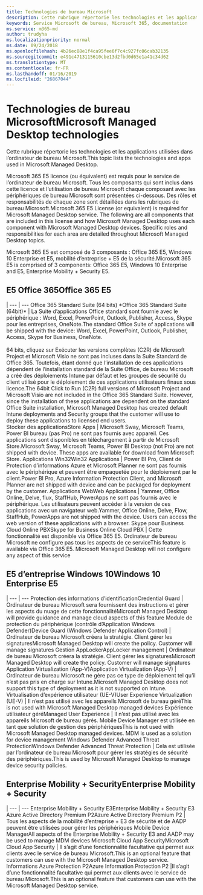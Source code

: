 ```yaml
---
title: Technologies de bureau Microsoft
description: Cette rubrique répertorie les technologies et les applications utilisées dans l’ordinateur de bureau Microsoft.
keywords: Service Microsoft de bureau, Microsoft 365, documentation
ms.service: m365-md
author: trudyha
ms.localizationpriority: normal
ms.date: 09/24/2018
ms.openlocfilehash: 4b26ec88e1f4ca95fee6f7c4c927fc06cab32135
ms.sourcegitcommit: e491c4713115610cbe13d2fbd0d65e1a41c34d62
ms.translationtype: MT
ms.contentlocale: fr-FR
ms.lasthandoff: 01/16/2019
ms.locfileid: "26867044"
---
```

# <a name="microsoft-managed-desktop-technologies"></a><span data-ttu-id="c0ee3-104">Technologies de bureau Microsoft</span><span class="sxs-lookup"><span data-stu-id="c0ee3-104">Microsoft Managed Desktop technologies</span></span>

<span data-ttu-id="c0ee3-105">Cette rubrique répertorie les technologies et les applications utilisées dans l’ordinateur de bureau Microsoft.</span><span class="sxs-lookup"><span data-stu-id="c0ee3-105">This topic lists the technologies and apps used in Microsoft Managed Desktop.</span></span>

<!-- Microsoft 365 E5; Device as a Service -->
<!-- in O365 table, standard suite, removed this sentence "Please see the Installation of Project/Visio 64bit Click to Run Addendum for important deployment instructions. -->

<span data-ttu-id="c0ee3-p101">Microsoft 365 E5 licence (ou équivalent) est requis pour le service de l’ordinateur de bureau Microsoft. Tous les composants qui sont inclus dans cette licence et l’utilisation de bureau Microsoft chaque composant avec les périphériques de bureau Microsoft sont présentées ci-dessous.  Des rôles et responsabilités de chaque zone sont détaillées dans les rubriques de bureau Microsoft.</span><span class="sxs-lookup"><span data-stu-id="c0ee3-p101">Microsoft 365 E5 License (or equivalent) is required for Microsoft Managed Desktop service. The following are all components that are included in this license and how Microsoft Managed Desktop uses each component with Microsoft Managed Desktop devices.  Specific roles and responsibilities for each area are detailed throughout Microsoft Managed Desktop topics.</span></span> 

<span data-ttu-id="c0ee3-109">Microsoft 365 E5 est composé de 3 composants : Office 365 E5, Windows 10 Enterprise et E5, mobilité d’entreprise + E5 de la sécurité.</span><span class="sxs-lookup"><span data-stu-id="c0ee3-109">Microsoft 365 E5 is comprised of 3 components: Office 365 E5, Windows 10 Enterprise and E5, Enterprise Mobility + Security E5.</span></span>  

## <a name="office-365-e5"></a><span data-ttu-id="c0ee3-110">E5 Office 365</span><span class="sxs-lookup"><span data-stu-id="c0ee3-110">Office 365 E5</span></span>
 |
 --- | ---
<span data-ttu-id="c0ee3-111">Office 365 Standard Suite (64 bits) \*</span><span class="sxs-lookup"><span data-stu-id="c0ee3-111">Office 365 Standard Suite (64bit)\*</span></span> | <span data-ttu-id="c0ee3-112">La Suite d’applications Office standard sont fournie avec le périphérique : Word, Excel, PowerPoint, Outlook, Publisher, Access, Skype pour les entreprises, OneNote.</span><span class="sxs-lookup"><span data-stu-id="c0ee3-112">The standard Office Suite of applications will be shipped with the device: Word, Excel, PowerPoint, Outlook, Publisher, Access, Skype for Business, OneNote.</span></span><br><br><span data-ttu-id="c0ee3-p102">64 bits, cliquez sur Exécuter les versions complètes (C2R) de Microsoft Project et Microsoft Visio ne sont pas incluses dans la Suite Standard de Office 365.  Toutefois, étant donné que l’installation de ces applications dépendent de l’installation standard de la Suite Office, de bureau Microsoft a créé des déploiements Intune par défaut et les groupes de sécurité du client utilisé pour le déploiement de ces applications utilisateurs finaux sous licence.</span><span class="sxs-lookup"><span data-stu-id="c0ee3-p102">The 64bit Click to Run (C2R) full versions of Microsoft Project and Microsoft Visio are not included in the Office 365 Standard Suite.  However, since the installation of these applications are dependent on the standard Office Suite installation, Microsoft Managed Desktop has created default Intune deployments and Security groups that the customer will use to deploy these applications to licensed end users.</span></span>  
<span data-ttu-id="c0ee3-115">Stocker des applications</span><span class="sxs-lookup"><span data-stu-id="c0ee3-115">Store Apps</span></span> |    <span data-ttu-id="c0ee3-p103">Microsoft Sway, Microsoft Teams, Power BI bureau (pas Pro) ne sont pas fournis avec appareil. Ces applications sont disponibles en téléchargement à partir de Microsoft Store.</span><span class="sxs-lookup"><span data-stu-id="c0ee3-p103">Microsoft Sway, Microsoft Teams, Power BI Desktop (not Pro) are not shipped with device. These apps are available for download from Microsoft Store.</span></span>
<span data-ttu-id="c0ee3-118">Applications Win32</span><span class="sxs-lookup"><span data-stu-id="c0ee3-118">Win32 Applications</span></span> |    <span data-ttu-id="c0ee3-119">Power BI Pro, Client de Protection d’informations Azure et Microsoft Planner ne sont pas fournis avec le périphérique et peuvent être empaquetée pour le déploiement par le client.</span><span class="sxs-lookup"><span data-stu-id="c0ee3-119">Power BI Pro, Azure Information Protection Client, and Microsoft Planner are not shipped with device and can be packaged for deployment by the customer.</span></span> 
<span data-ttu-id="c0ee3-120">Applications Web</span><span class="sxs-lookup"><span data-stu-id="c0ee3-120">Web Applications</span></span> |  <span data-ttu-id="c0ee3-p104">Yammer, Office Online, Delve, flux, StaffHub, PowerApps ne sont pas fournis avec le périphérique. Les utilisateurs peuvent accéder à la version de ces applications avec un navigateur web.</span><span class="sxs-lookup"><span data-stu-id="c0ee3-p104">Yammer, Office Online, Delve, Flow, StaffHub, PowerApps are not shipped with the device. Users can access the web version of these applications with a browser.</span></span>
<span data-ttu-id="c0ee3-123">Skype pour Business Cloud Online PBX</span><span class="sxs-lookup"><span data-stu-id="c0ee3-123">Skype for Business Online Cloud PBX</span></span> | <span data-ttu-id="c0ee3-p105">Cette fonctionnalité est disponible via Office 365 E5. Ordinateur de bureau Microsoft ne configure pas tous les aspects de ce service</span><span class="sxs-lookup"><span data-stu-id="c0ee3-p105">This feature is available via Office 365 E5. Microsoft Managed Desktop will not configure any aspect of this service</span></span>

## <a name="windows-10-enterprise-e5"></a><span data-ttu-id="c0ee3-126">E5 d’entreprise Windows 10</span><span class="sxs-lookup"><span data-stu-id="c0ee3-126">Windows 10 Enterprise E5</span></span>

 |
 --- | ---
<span data-ttu-id="c0ee3-127">Protection des informations d’identification</span><span class="sxs-lookup"><span data-stu-id="c0ee3-127">Credential Guard</span></span> |  <span data-ttu-id="c0ee3-128">Ordinateur de bureau Microsoft sera fournissent des instructions et gérer les aspects du nuage de cette fonctionnalité</span><span class="sxs-lookup"><span data-stu-id="c0ee3-128">Microsoft Managed Desktop will provide guidance and manage cloud aspects of this feature</span></span>
<span data-ttu-id="c0ee3-129">Module de protection du périphérique (contrôle d’Application Windows Defender)</span><span class="sxs-lookup"><span data-stu-id="c0ee3-129">Device Guard (Windows Defender Application Control)</span></span> | <span data-ttu-id="c0ee3-p106">Ordinateur de bureau Microsoft créera la stratégie. Client gérer les signatures</span><span class="sxs-lookup"><span data-stu-id="c0ee3-p106">Microsoft Managed Desktop will create the policy. Customer will manage signatures</span></span>
<span data-ttu-id="c0ee3-132">Gestion AppLocker</span><span class="sxs-lookup"><span data-stu-id="c0ee3-132">AppLocker management</span></span> |  <span data-ttu-id="c0ee3-p107">Ordinateur de bureau Microsoft créera la stratégie. Client gérer les signatures</span><span class="sxs-lookup"><span data-stu-id="c0ee3-p107">Microsoft Managed Desktop will create the policy. Customer will manage signatures</span></span>
<span data-ttu-id="c0ee3-135">Application Virtualization (App-V)</span><span class="sxs-lookup"><span data-stu-id="c0ee3-135">Application Virtualization (App-V)</span></span> |    <span data-ttu-id="c0ee3-136">Ordinateur de bureau Microsoft ne gère pas ce type de déploiement tel qu’il n’est pas pris en charge sur Intune.</span><span class="sxs-lookup"><span data-stu-id="c0ee3-136">Microsoft Managed Desktop does not support this type of deployment as it is not supported on Intune.</span></span>
<span data-ttu-id="c0ee3-137">Virtualisation d’expérience utilisateur (UE-V)</span><span class="sxs-lookup"><span data-stu-id="c0ee3-137">User Experience Virtualization (UE-V)</span></span> | <span data-ttu-id="c0ee3-138">Il n’est pas utilisé avec les appareils Microsoft de bureau géré</span><span class="sxs-lookup"><span data-stu-id="c0ee3-138">This is not used with Microsoft Managed Desktop managed devices</span></span>
<span data-ttu-id="c0ee3-139">Expérience utilisateur géré</span><span class="sxs-lookup"><span data-stu-id="c0ee3-139">Managed User Experience</span></span>  | <span data-ttu-id="c0ee3-p108">Il n’est pas utilisé avec les appareils Microsoft de bureau gérés. Mobile Device Manager est utilisée en tant que solution de gestion des périphériques</span><span class="sxs-lookup"><span data-stu-id="c0ee3-p108">This is not used with Microsoft Managed Desktop managed devices. MDM is used as a solution for device management</span></span>
<span data-ttu-id="c0ee3-142">Windows Defender Advanced Threat Protection</span><span class="sxs-lookup"><span data-stu-id="c0ee3-142">Windows Defender Advanced Threat Protection</span></span> |   <span data-ttu-id="c0ee3-143">Cela est utilisée par l’ordinateur de bureau Microsoft pour gérer les stratégies de sécurité des périphériques.</span><span class="sxs-lookup"><span data-stu-id="c0ee3-143">This is used by Microsoft Managed Desktop to manage device security policies.</span></span> 

## <a name="enterprise-mobility--security"></a><span data-ttu-id="c0ee3-144">Enterprise Mobility + Security</span><span class="sxs-lookup"><span data-stu-id="c0ee3-144">Enterprise Mobility + Security</span></span> 

 |
 --- | ---
<span data-ttu-id="c0ee3-145">Enterprise Mobility + Security E3</span><span class="sxs-lookup"><span data-stu-id="c0ee3-145">Enterprise Mobility + Security E3</span></span><br><span data-ttu-id="c0ee3-146">Azure Active Directory Premium P2</span><span class="sxs-lookup"><span data-stu-id="c0ee3-146">Azure Active Directory Premium P2</span></span> |    <span data-ttu-id="c0ee3-147">Tous les aspects de la mobilité d’entreprise + E3 de sécurité et de AADP peuvent être utilisées pour gérer les périphériques Mobile Device Manager</span><span class="sxs-lookup"><span data-stu-id="c0ee3-147">All aspects of the Enterprise Mobility + Security E3 and AADP may be used to manage MDM devices</span></span>
<span data-ttu-id="c0ee3-148">Microsoft Cloud App Security</span><span class="sxs-lookup"><span data-stu-id="c0ee3-148">Microsoft Cloud App Security</span></span> |  <span data-ttu-id="c0ee3-149">Il s’agit d’une fonctionnalité facultative qui permet aux clients avec le service de bureau Microsoft.</span><span class="sxs-lookup"><span data-stu-id="c0ee3-149">This is an optional feature that customers can use with the Microsoft Managed Desktop service.</span></span>
<span data-ttu-id="c0ee3-150">Informations Azure Protection P2</span><span class="sxs-lookup"><span data-stu-id="c0ee3-150">Azure Information Protection P2</span></span>  |<span data-ttu-id="c0ee3-151">Il s’agit d’une fonctionnalité facultative qui permet aux clients avec le service de bureau Microsoft.</span><span class="sxs-lookup"><span data-stu-id="c0ee3-151">This is an optional feature that customers can use with the Microsoft Managed Desktop service.</span></span>
